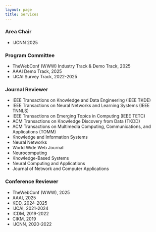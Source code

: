 ```yaml
---
layout: page
title: Services
---
```

### Area Chair
* IJCNN 2025

### Program Committee
* TheWebConf (WWW) Industry Track & Demo Track, 2025
* AAAI Demo Track, 2025
* IJCAI Survey Track, 2022-2025

### Journal Reviewer
* IEEE Transactions on Knowledge and Data Engineering (IEEE TKDE)
* IEEE Transactions on Neural Networks and Learning Systems (IEEE TNNLS)
* IEEE Transactions on Emerging Topics in Computing (IEEE TETC)
* ACM Transactions on Knowledge Discovery from Data (TKDD)
* ACM Transactions on Multimedia Computing, Communications, and Applications (TOMM)
* Knowledge and Information Systems
* Neural Networks
* World Wide Web Journal
* Neurocomputing
* Knowledge-Based Systems
* Neural Computing and Applications
* Journal of Network and Computer Applications

### Conference Reviewer
* TheWebConf (WWW), 2025
* AAAI, 2025
* KDD, 2024-2025
* IJCAI, 2021-2024
* ICDM, 2019-2022
* CIKM, 2019
* IJCNN, 2020-2022
